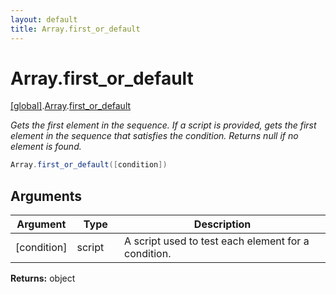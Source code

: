 ```yaml
---
layout: default
title: Array.first_or_default
---
```


# Array.first_or_default

[\[global\]]({{site.baseurl}}/docs/).[Array]({{site.baseurl}}/docs/Array/).[first_or_default]({{site.baseurl}}/docs/Array/first_or_default/)

_Gets the first element in the sequence. If a script is provided, gets the first element in the sequence that satisfies the condition. Returns null if no element is found._

```cs
Array.first_or_default([condition])
```

## Arguments

<table>
  <col width="15%">
  <col width="15%">
  <thead>
    <tr>
      <th>Argument</th>
      <th>Type</th>
      <th>Description</th>
    </tr>
  </thead>
  <tbody>
    <tr>
      <td>[condition]</td>
      <td>script</td>
      <td>A script used to test each element for a condition.</td>
    </tr>
  </tbody>
</table>

**Returns:** object
